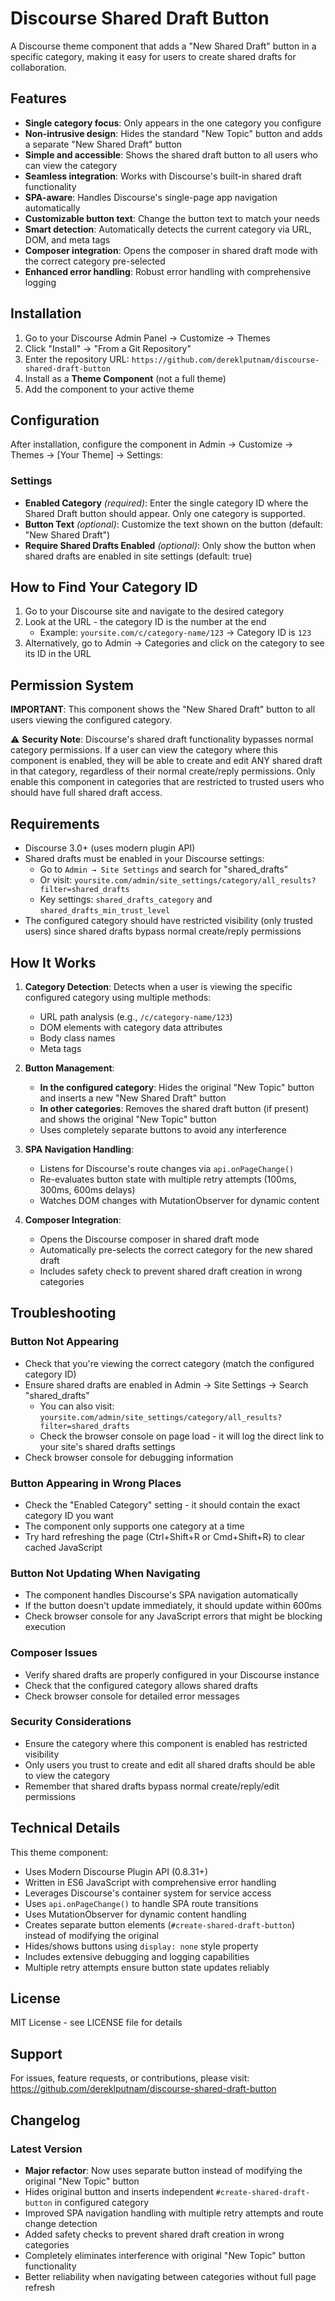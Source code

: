 # Discourse Shared Draft Button

A Discourse theme component that adds a "New Shared Draft" button in a specific category, making it easy for users to create shared drafts for collaboration.

## Features

- **Single category focus**: Only appears in the one category you configure
- **Non-intrusive design**: Hides the standard "New Topic" button and adds a separate "New Shared Draft" button
- **Simple and accessible**: Shows the shared draft button to all users who can view the category
- **Seamless integration**: Works with Discourse's built-in shared draft functionality
- **SPA-aware**: Handles Discourse's single-page app navigation automatically
- **Customizable button text**: Change the button text to match your needs
- **Smart detection**: Automatically detects the current category via URL, DOM, and meta tags
- **Composer integration**: Opens the composer in shared draft mode with the correct category pre-selected
- **Enhanced error handling**: Robust error handling with comprehensive logging

## Installation

1. Go to your Discourse Admin Panel → Customize → Themes
2. Click "Install" → "From a Git Repository"
3. Enter the repository URL: `https://github.com/dereklputnam/discourse-shared-draft-button`
4. Install as a **Theme Component** (not a full theme)
5. Add the component to your active theme

## Configuration

After installation, configure the component in Admin → Customize → Themes → [Your Theme] → Settings:

### Settings

- **Enabled Category** *(required)*: Enter the single category ID where the Shared Draft button should appear. Only one category is supported.
- **Button Text** *(optional)*: Customize the text shown on the button (default: "New Shared Draft")
- **Require Shared Drafts Enabled** *(optional)*: Only show the button when shared drafts are enabled in site settings (default: true)

## How to Find Your Category ID

1. Go to your Discourse site and navigate to the desired category
2. Look at the URL - the category ID is the number at the end
   - Example: `yoursite.com/c/category-name/123` → Category ID is `123`
3. Alternatively, go to Admin → Categories and click on the category to see its ID in the URL

## Permission System

**IMPORTANT**: This component shows the "New Shared Draft" button to all users viewing the configured category.

⚠️ **Security Note**: Discourse's shared draft functionality bypasses normal category permissions. If a user can view the category where this component is enabled, they will be able to create and edit ANY shared draft in that category, regardless of their normal create/reply permissions. Only enable this component in categories that are restricted to trusted users who should have full shared draft access.

## Requirements

- Discourse 3.0+ (uses modern plugin API)
- Shared drafts must be enabled in your Discourse settings:
  - Go to `Admin → Site Settings` and search for "shared_drafts"
  - Or visit: `yoursite.com/admin/site_settings/category/all_results?filter=shared_drafts`
  - Key settings: `shared_drafts_category` and `shared_drafts_min_trust_level`
- The configured category should have restricted visibility (only trusted users) since shared drafts bypass normal create/reply permissions

## How It Works

1. **Category Detection**: Detects when a user is viewing the specific configured category using multiple methods:
   - URL path analysis (e.g., `/c/category-name/123`)
   - DOM elements with category data attributes
   - Body class names
   - Meta tags

2. **Button Management**:
   - **In the configured category**: Hides the original "New Topic" button and inserts a new "New Shared Draft" button
   - **In other categories**: Removes the shared draft button (if present) and shows the original "New Topic" button
   - Uses completely separate buttons to avoid any interference

3. **SPA Navigation Handling**:
   - Listens for Discourse's route changes via `api.onPageChange()`
   - Re-evaluates button state with multiple retry attempts (100ms, 300ms, 600ms delays)
   - Watches DOM changes with MutationObserver for dynamic content

4. **Composer Integration**:
   - Opens the Discourse composer in shared draft mode
   - Automatically pre-selects the correct category for the new shared draft
   - Includes safety check to prevent shared draft creation in wrong categories

## Troubleshooting

### Button Not Appearing
- Check that you're viewing the correct category (match the configured category ID)
- Ensure shared drafts are enabled in Admin → Site Settings → Search "shared_drafts"
  - You can also visit: `yoursite.com/admin/site_settings/category/all_results?filter=shared_drafts`
  - Check the browser console on page load - it will log the direct link to your site's shared drafts settings
- Check browser console for debugging information

### Button Appearing in Wrong Places
- Check the "Enabled Category" setting - it should contain the exact category ID you want
- The component only supports one category at a time
- Try hard refreshing the page (Ctrl+Shift+R or Cmd+Shift+R) to clear cached JavaScript

### Button Not Updating When Navigating
- The component handles Discourse's SPA navigation automatically
- If the button doesn't update immediately, it should update within 600ms
- Check browser console for any JavaScript errors that might be blocking execution

### Composer Issues
- Verify shared drafts are properly configured in your Discourse instance
- Check that the configured category allows shared drafts
- Check browser console for detailed error messages

### Security Considerations
- Ensure the category where this component is enabled has restricted visibility
- Only users you trust to create and edit all shared drafts should be able to view the category
- Remember that shared drafts bypass normal create/reply/edit permissions

## Technical Details

This theme component:
- Uses Modern Discourse Plugin API (0.8.31+)
- Written in ES6 JavaScript with comprehensive error handling
- Leverages Discourse's container system for service access
- Uses `api.onPageChange()` to handle SPA route transitions
- Uses MutationObserver for dynamic content handling
- Creates separate button elements (`#create-shared-draft-button`) instead of modifying the original
- Hides/shows buttons using `display: none` style property
- Includes extensive debugging and logging capabilities
- Multiple retry attempts ensure button state updates reliably

## License

MIT License - see LICENSE file for details

## Support

For issues, feature requests, or contributions, please visit:
https://github.com/dereklputnam/discourse-shared-draft-button

## Changelog

### Latest Version
- **Major refactor**: Now uses separate button instead of modifying the original "New Topic" button
- Hides original button and inserts independent `#create-shared-draft-button` in configured category
- Improved SPA navigation handling with multiple retry attempts and route change detection
- Added safety checks to prevent shared draft creation in wrong categories
- Completely eliminates interference with original "New Topic" button functionality
- Better reliability when navigating between categories without full page refresh